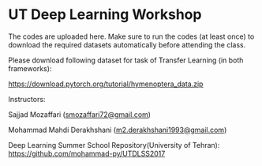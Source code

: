 # UT Deep Learning Workshop
The codes are uploaded here.
Make sure to run the codes (at least once) to download the required datasets automatically before attending the class.

Please download following dataset for task of Transfer Learning (in both frameworks):

https://download.pytorch.org/tutorial/hymenoptera_data.zip

Instructors:

Sajjad Mozaffari (smozaffari72@gmail.com)

Mohammad Mahdi Derakhshani (m2.derakhshani1993@gmail.com)

Deep Learning Summer School Repository(University of Tehran):
https://github.com/mohammad-py/UTDLSS2017


